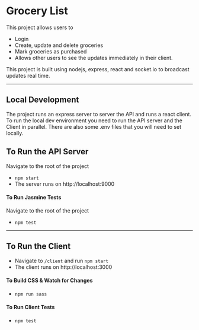 
# Grocery List 

This project allows users to 
- Login 
- Create, update and delete groceries 
- Mark groceries as purchased
- Allows other users to see the updates immediately in their client.

This project is built using nodejs, express, react and socket.io to broadcast updates real time.

---

## Local Development 

The project runs an express server to server the API and runs a react client. To run the local dev environment you need to run the API server and the Client in parallel. There are also some .env files that you will need to set locally.

## To Run the API Server

Navigate to the root of the project

- `npm start`
- The server runs on http://localhost:9000

#### To Run Jasmine Tests

Navigate to the root of the project

- `npm test`

---

## To Run the Client

- Navigate to `/client` and run `npm start`
- The client runs on http://localhost:3000


#### To Build CSS & Watch for Changes

- `npm run sass`

#### To Run Client Tests

- `npm test`

